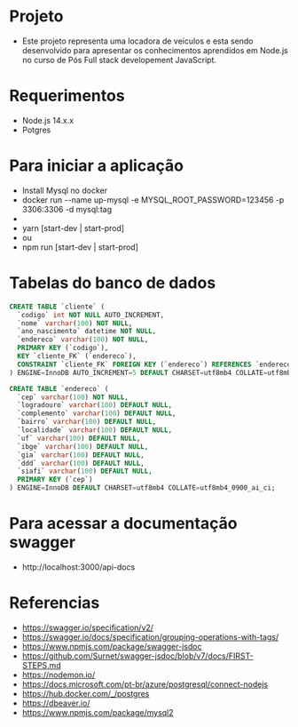 # Projeto
- Este projeto representa uma locadora de veículos e esta sendo desenvolvido para apresentar os conhecimentos aprendidos em Node.js no curso de Pós Full stack developement JavaScript.

# Requerimentos
- Node.js 14.x.x
- Potgres

# Para iniciar a aplicação
- Install Mysql no docker
- docker run --name up-mysql -e MYSQL_ROOT_PASSWORD=123456 -p 3306:3306 -d mysql:tag
-
- yarn [start-dev | start-prod]
- ou
- npm run [start-dev | start-prod]

# Tabelas do banco de dados
```sql
CREATE TABLE `cliente` (
  `codigo` int NOT NULL AUTO_INCREMENT,
  `nome` varchar(100) NOT NULL,
  `ano_nascimento` datetime NOT NULL,
  `endereco` varchar(100) NOT NULL,
  PRIMARY KEY (`codigo`),
  KEY `cliente_FK` (`endereco`),
  CONSTRAINT `cliente_FK` FOREIGN KEY (`endereco`) REFERENCES `endereco` (`cep`)
) ENGINE=InnoDB AUTO_INCREMENT=5 DEFAULT CHARSET=utf8mb4 COLLATE=utf8mb4_0900_ai_ci COMMENT='tabela de clientes';
```

```sql
CREATE TABLE `endereco` (
  `cep` varchar(100) NOT NULL,
  `logradouro` varchar(100) DEFAULT NULL,
  `complemento` varchar(100) DEFAULT NULL,
  `bairro` varchar(100) DEFAULT NULL,
  `localidade` varchar(100) DEFAULT NULL,
  `uf` varchar(100) DEFAULT NULL,
  `ibge` varchar(100) DEFAULT NULL,
  `gia` varchar(100) DEFAULT NULL,
  `ddd` varchar(100) DEFAULT NULL,
  `siafi` varchar(100) DEFAULT NULL,
  PRIMARY KEY (`cep`)
) ENGINE=InnoDB DEFAULT CHARSET=utf8mb4 COLLATE=utf8mb4_0900_ai_ci;
```

# Para acessar a documentação swagger
- http://localhost:3000/api-docs

# Referencias
- https://swagger.io/specification/v2/
- https://swagger.io/docs/specification/grouping-operations-with-tags/
- https://www.npmjs.com/package/swagger-jsdoc
- https://github.com/Surnet/swagger-jsdoc/blob/v7/docs/FIRST-STEPS.md
- https://nodemon.io/
- https://docs.microsoft.com/pt-br/azure/postgresql/connect-nodejs
- https://hub.docker.com/_/postgres
- https://dbeaver.io/
- https://www.npmjs.com/package/mysql2